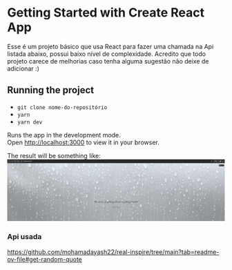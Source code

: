 # Getting Started with Create React App

 Esse é um projeto básico que usa React para fazer uma chamada na Api listada abaixo, possui baixo nível de complexidade. Acredito que todo projeto carece de melhorias caso tenha alguma sugestão não deixe de adicionar :)

## Running the project

* `git clone nome-do-repositório`
* `yarn`
* `yarn dev`

Runs the app in the development mode.\
Open [http://localhost:3000](http://localhost:3000) to view it in your browser.

The result will be something like:
![Screenshot](public/motivation-example.png)

### Api usada
https://github.com/mohamadayash22/real-inspire/tree/main?tab=readme-ov-file#get-random-quote